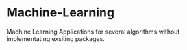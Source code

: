# Machine-Learning

Machine Learning Applications for several algorithms without implementating exsiting packages.
